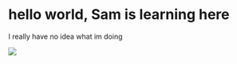 <html>

<h1>hello world, Sam is learning here</h1>
  <p>I really have no idea what im doing</p>
  <img src="{20220401_230624](https://user-images.githubusercontent.com/109213462/178741567-a7706aee-96fa-4f72-a93e-29e22cf963c0.jpg)">

</html>
